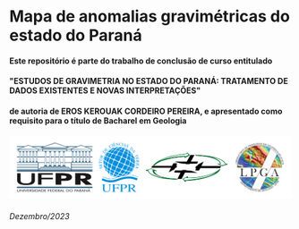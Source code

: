 # Mapa de anomalias gravimétricas do estado do Paraná
#### Este repositório é parte do trabalho de conclusão de curso entitulado 
#### "ESTUDOS DE GRAVIMETRIA NO ESTADO DO PARANÁ: TRATAMENTO DE DADOS EXISTENTES E NOVAS INTERPRETAÇÕES"
#### de autoria de EROS KEROUAK CORDEIRO PEREIRA, e apresentado como requisito para o título de Bacharel em Geologia
![](https://github.com/ErosKerouak/gravPR/blob/main/logos.png)
###### Dezembro/2023
